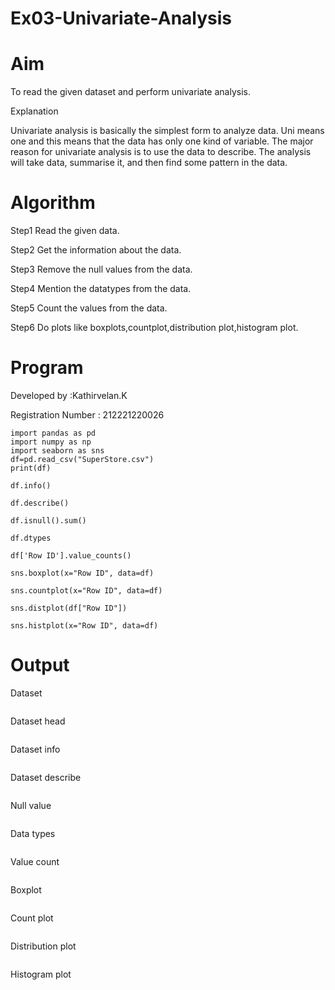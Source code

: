 # Ex03-Univariate-Analysis
# Aim

   To read the given dataset and perform univariate analysis.

Explanation

Univariate analysis is basically the simplest form to analyze data. Uni means one and this means that the data has only one kind of variable. The major reason for univariate analysis is to use the data to describe. The analysis will take data, summarise it, and then find some pattern in the data.

# Algorithm


Step1
Read the given data.

Step2
Get the information about the data.

Step3
Remove the null values from the data.

Step4
Mention the datatypes from the data.

Step5
Count the values from the data.

Step6
Do plots like boxplots,countplot,distribution plot,histogram plot.

# Program


Developed by :Kathirvelan.K

Registration Number : 212221220026

```
import pandas as pd
import numpy as np
import seaborn as sns
df=pd.read_csv("SuperStore.csv")
print(df)

df.info()

df.describe()

df.isnull().sum()

df.dtypes

df['Row ID'].value_counts()

sns.boxplot(x="Row ID", data=df)

sns.countplot(x="Row ID", data=df)

sns.distplot(df["Row ID"])

sns.histplot(x="Row ID", data=df)
```
# Output

Dataset

![]()

Dataset head

![]()

Dataset info

![]()

Dataset describe

![]()

Null value

![]()

Data types

![]()

Value count

![]()

Boxplot

![]()

Count plot

![]()

Distribution plot

![]()

Histogram plot

![]()




